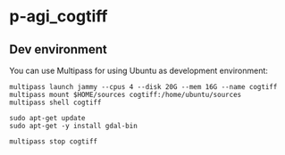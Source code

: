 # p-agi_cogtiff

## Dev environment
You can use Multipass for using Ubuntu as development environment:

```
multipass launch jammy --cpus 4 --disk 20G --mem 16G --name cogtiff
multipass mount $HOME/sources cogtiff:/home/ubuntu/sources
multipass shell cogtiff

sudo apt-get update
sudo apt-get -y install gdal-bin

multipass stop cogtiff
```

